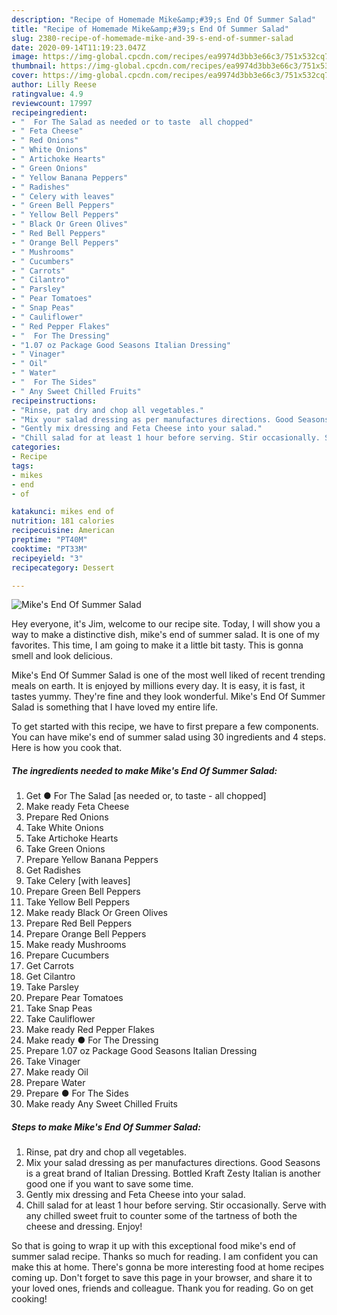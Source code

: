 ```yaml
---
description: "Recipe of Homemade Mike&amp;#39;s End Of Summer Salad"
title: "Recipe of Homemade Mike&amp;#39;s End Of Summer Salad"
slug: 2380-recipe-of-homemade-mike-and-39-s-end-of-summer-salad
date: 2020-09-14T11:19:23.047Z
image: https://img-global.cpcdn.com/recipes/ea9974d3bb3e66c3/751x532cq70/mikes-end-of-summer-salad-recipe-main-photo.jpg
thumbnail: https://img-global.cpcdn.com/recipes/ea9974d3bb3e66c3/751x532cq70/mikes-end-of-summer-salad-recipe-main-photo.jpg
cover: https://img-global.cpcdn.com/recipes/ea9974d3bb3e66c3/751x532cq70/mikes-end-of-summer-salad-recipe-main-photo.jpg
author: Lilly Reese
ratingvalue: 4.9
reviewcount: 17997
recipeingredient:
- "  For The Salad as needed or to taste  all chopped"
- " Feta Cheese"
- " Red Onions"
- " White Onions"
- " Artichoke Hearts"
- " Green Onions"
- " Yellow Banana Peppers"
- " Radishes"
- " Celery with leaves"
- " Green Bell Peppers"
- " Yellow Bell Peppers"
- " Black Or Green Olives"
- " Red Bell Peppers"
- " Orange Bell Peppers"
- " Mushrooms"
- " Cucumbers"
- " Carrots"
- " Cilantro"
- " Parsley"
- " Pear Tomatoes"
- " Snap Peas"
- " Cauliflower"
- " Red Pepper Flakes"
- "  For The Dressing"
- "1.07 oz Package Good Seasons Italian Dressing"
- " Vinager"
- " Oil"
- " Water"
- "  For The Sides"
- " Any Sweet Chilled Fruits"
recipeinstructions:
- "Rinse, pat dry and chop all vegetables."
- "Mix your salad dressing as per manufactures directions. Good Seasons is a great brand of Italian Dressing. Bottled Kraft Zesty Italian is another good one if you want to save some time."
- "Gently mix dressing and Feta Cheese into your salad."
- "Chill salad for at least 1 hour before serving. Stir occasionally. Serve with any chilled sweet fruit to counter some of the tartness of both the cheese and dressing. Enjoy!"
categories:
- Recipe
tags:
- mikes
- end
- of

katakunci: mikes end of 
nutrition: 181 calories
recipecuisine: American
preptime: "PT40M"
cooktime: "PT33M"
recipeyield: "3"
recipecategory: Dessert

---
```



![Mike&#39;s End Of Summer Salad](https://img-global.cpcdn.com/recipes/ea9974d3bb3e66c3/751x532cq70/mikes-end-of-summer-salad-recipe-main-photo.jpg)

Hey everyone, it's Jim, welcome to our recipe site. Today, I will show you a way to make a distinctive dish, mike&#39;s end of summer salad. It is one of my favorites. This time, I am going to make it a little bit tasty. This is gonna smell and look delicious.



Mike&#39;s End Of Summer Salad is one of the most well liked of recent trending meals on earth. It is enjoyed by millions every day. It is easy, it is fast, it tastes yummy. They're fine and they look wonderful. Mike&#39;s End Of Summer Salad is something that I have loved my entire life.


To get started with this recipe, we have to first prepare a few components. You can have mike&#39;s end of summer salad using 30 ingredients and 4 steps. Here is how you cook that.

<!--inarticleads1-->

##### The ingredients needed to make Mike&#39;s End Of Summer Salad:

1. Get  ● For The Salad [as needed or, to taste - all chopped]
1. Make ready  Feta Cheese
1. Prepare  Red Onions
1. Take  White Onions
1. Take  Artichoke Hearts
1. Take  Green Onions
1. Prepare  Yellow Banana Peppers
1. Get  Radishes
1. Take  Celery [with leaves]
1. Prepare  Green Bell Peppers
1. Take  Yellow Bell Peppers
1. Make ready  Black Or Green Olives
1. Prepare  Red Bell Peppers
1. Prepare  Orange Bell Peppers
1. Make ready  Mushrooms
1. Prepare  Cucumbers
1. Get  Carrots
1. Get  Cilantro
1. Take  Parsley
1. Prepare  Pear Tomatoes
1. Take  Snap Peas
1. Take  Cauliflower
1. Make ready  Red Pepper Flakes
1. Make ready  ● For The Dressing
1. Prepare 1.07 oz Package Good Seasons Italian Dressing
1. Take  Vinager
1. Make ready  Oil
1. Prepare  Water
1. Prepare  ● For The Sides
1. Make ready  Any Sweet Chilled Fruits




<!--inarticleads2-->

##### Steps to make Mike&#39;s End Of Summer Salad:

1. Rinse, pat dry and chop all vegetables.
1. Mix your salad dressing as per manufactures directions. Good Seasons is a great brand of Italian Dressing. Bottled Kraft Zesty Italian is another good one if you want to save some time.
1. Gently mix dressing and Feta Cheese into your salad.
1. Chill salad for at least 1 hour before serving. Stir occasionally. Serve with any chilled sweet fruit to counter some of the tartness of both the cheese and dressing. Enjoy!




So that is going to wrap it up with this exceptional food mike&#39;s end of summer salad recipe. Thanks so much for reading. I am confident you can make this at home. There's gonna be more interesting food at home recipes coming up. Don't forget to save this page in your browser, and share it to your loved ones, friends and colleague. Thank you for reading. Go on get cooking!
